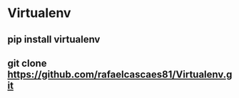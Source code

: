 # Virtualenv

## pip install virtualenv

## git clone https://github.com/rafaelcascaes81/Virtualenv.git